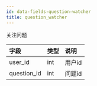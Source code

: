 ```yaml
---
id: data-fields-question-watcher
title: question_watcher
---
```


关注问题

| 字段 | 类型 | 说明 |
| :- | :- | :- |
| user_id | int | 用户id |
| question_id | int | 问题id |
